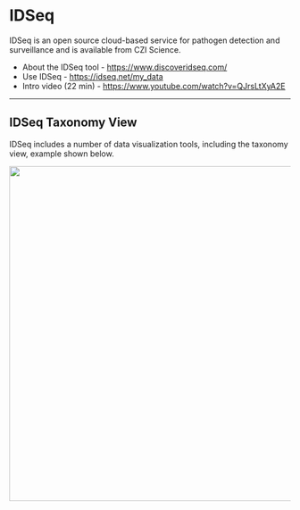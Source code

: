 # IDSeq

IDSeq is an open source cloud-based service for pathogen detection and surveillance and is available from CZI Science.  

- About the IDSeq tool - https://www.discoveridseq.com/
- Use IDSeq - https://idseq.net/my_data
- Intro video (22 min) - https://www.youtube.com/watch?v=QJrsLtXyA2E

---

## IDSeq Taxonomy View

IDSeq includes a number of data visualization tools, including the taxonomy view, example shown below.

<img src="https://github.com/lynnlangit/TeamTeri/blob/master/Images/IDSeq-taxonomy.png" width=600>

